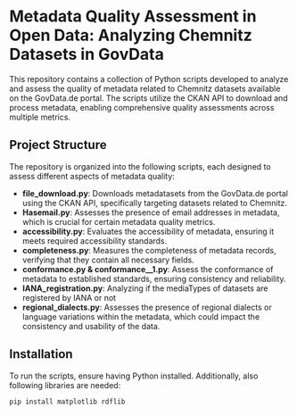 # Metadata Quality Assessment in Open Data: Analyzing Chemnitz Datasets in GovData

This repository contains a collection of Python scripts developed to analyze and assess the quality of metadata related to Chemnitz datasets available on the GovData.de portal.
The scripts utilize the CKAN API to download and process metadata, enabling comprehensive quality assessments across multiple metrics.



## Project Structure

The repository is organized into the following scripts, each designed to assess different aspects of metadata quality:

- **file_download.py**: Downloads metadatasets from the GovData.de portal using the CKAN API, specifically targeting datasets related to Chemnitz.
- **Hasemail.py**: Assesses the presence of email addresses in metadata, which is crucial for certain metadata quality metrics.
- **accessibility.py**: Evaluates the accessibility of metadata, ensuring it meets required accessibility standards.
- **completeness.py**: Measures the completeness of metadata records, verifying that they contain all necessary fields.
- **conformance.py & conformance__1.py**: Assess the conformance of metadata to established standards, ensuring consistency and reliability.
- **IANA_registration.py**: Analyzing if the mediaTypes of datasets are registered by IANA or not
- **regional_dialects.py**: Assesses the presence of regional dialects or language variations within the metadata, which could impact the consistency and usability of the data.

## Installation

To run the scripts, ensure having Python installed. Additionally, also following libraries are needed:

```bash
pip install matplotlib rdflib
